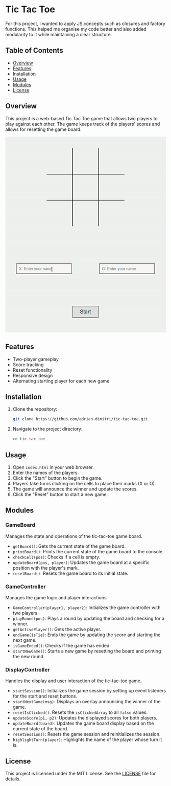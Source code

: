 # Tic Tac Toe

For this project, I wanted to apply JS concepts such as closures and factory functions. This helped me organise my code better and also added modularity to it while maintaining a clear structure.

## Table of Contents

- [Overview](#overview)
- [Features](#features)
- [Installation](#installation)
- [Usage](#usage)
- [Modules](#modules)
- [License](#license)

## Overview

This project is a web-based Tic Tac Toe game that allows two players to play against each other. The game keeps track of the players' scores and allows for resetting the game board.

![Tic Tac Toe Gameplay](images/gameplay.gif)

## Features

- Two-player gameplay
- Score tracking
- Reset functionality
- Responsive design
- Alternating starting player for each new game

## Installation

1. Clone the repository:
    ```sh
    git clone https://github.com/adrien-dimitri/tic-tac-toe.git
    ```
2. Navigate to the project directory:
    ```sh
    cd tic-tac-toe
    ```

## Usage

1. Open `index.html` in your web browser.
2. Enter the names of the players.
3. Click the "Start" button to begin the game.
4. Players take turns clicking on the cells to place their marks (X or O).
5. The game will announce the winner and update the scores.
6. Click the "Reset" button to start a new game.

## Modules

### GameBoard

Manages the state and operations of the tic-tac-toe game board.

- `getBoard()`: Gets the current state of the game board.
- `printBoard()`: Prints the current state of the game board to the console.
- `checkCell(pos)`: Checks if a cell is empty.
- `updateBoard(pos, player)`: Updates the game board at a specific position with the player's mark.
- `resetBoard()`: Resets the game board to its initial state.

### GameController

Manages the game logic and player interactions.

- `GameController(player1, player2)`: Initializes the game controller with two players.
- `playRound(pos)`: Plays a round by updating the board and checking for a winner.
- `getActivePlayer()`: Gets the active player.
- `endGame(isTie)`: Ends the game by updating the score and starting the next game.
- `isGameEnded()`: Checks if the game has ended.
- `startNewGame()`: Starts a new game by resetting the board and printing the new round.

### DisplayController

Handles the display and user interaction of the tic-tac-toe game.

- `startSession()`: Initializes the game session by setting up event listeners for the start and reset buttons.
- `startNextGame(msg)`: Displays an overlay announcing the winner of the game.
- `resetIsClicked()`: Resets the `isClickedArray` to all `false` values.
- `updateScore(p1, p2)`: Updates the displayed scores for both players.
- `updateBoard(board)`: Updates the game board display based on the current state of the board.
- `resetSession()`: Resets the game session and reinitializes the session.
- `highlightTurn(player)`: Highlights the name of the player whose turn it is.

## License

This project is licensed under the MIT License. See the [LICENSE](LICENSE) file for details.
